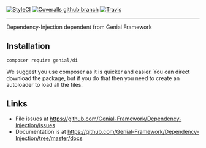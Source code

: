 [![StyleCI](https://styleci.io/repos/114030042/shield?branch=master)](https://styleci.io/repos/114030042) [![Coveralls github branch](https://img.shields.io/coveralls/github/Genial-Framework/Dependency-Injection/master.svg?style=flat-square)](https://coveralls.io/github/Genial-Framework/Dependency-Injection?branch=master) [![Travis](https://img.shields.io/travis/Genial-Framework/Dependency-Injection.svg?style=flat-square)](https://travis-ci.org/Genial-Framework/Dependency-Injection)

-------
Dependency-Injection dependent from Genial Framework

## Installation
```
composer require genial/di
```

We suggest you use composer as it is quicker and easier. You can direct download the package, but if you do that then you need to create an autoloader to load all the files.

## Links
- File issues at https://github.com/Genial-Framework/Dependency-Injection/issues
- Documentation is at https://github.com/Genial-Framework/Dependency-Injection/tree/master/docs
